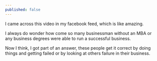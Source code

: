 ```yaml
---
published: false
---
```


<div class="fb-video" 
	data-href="https://www.facebook.com/OMGParadisePage/videos/882441295112294/" 
	data-width="800" 
	data-autoplay="true">
</div>


I came across this video in my facebook feed, which is like amazing.

I always do wonder how come so many businessman without an MBA or any business degrees were able to run a successful business.

Now I think, I got part of an answer, these people get it correct by doing things and getting failed or by looking at others failure in their business.
